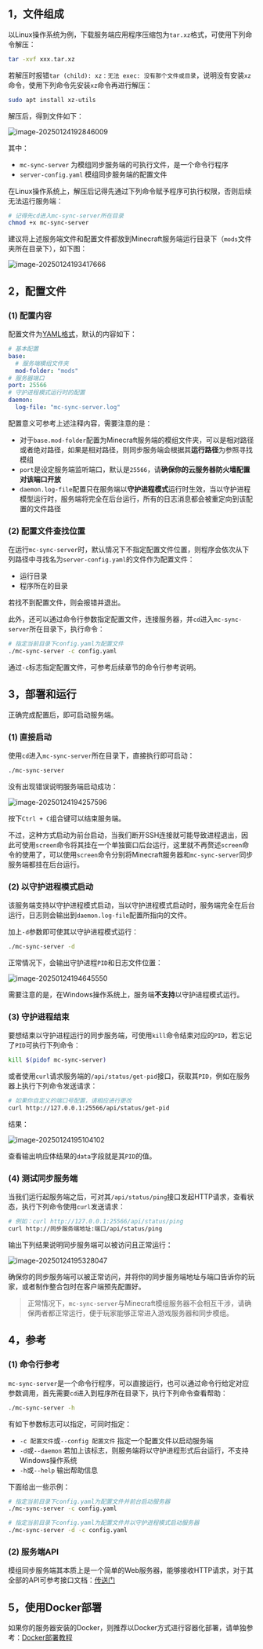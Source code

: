 ## 1，文件组成

以Linux操作系统为例，下载服务端应用程序压缩包为`tar.xz`格式，可使用下列命令解压：

```bash
tar -xvf xxx.tar.xz
```

若解压时报错`tar (child): xz：无法 exec: 没有那个文件或目录`，说明没有安装`xz`命令，使用下列命令先安装`xz`命令再进行解压：

```bash
sudo apt install xz-utils
```

解压后，得到文件如下：

![image-20250124192846009](https://swsk33-note.oss-cn-shanghai.aliyuncs.com/image-20250124192846009.png)

其中：

- `mc-sync-server` 为模组同步服务端的可执行文件，是一个命令行程序
- `server-config.yaml` 模组同步服务端的配置文件

在Linux操作系统上，解压后记得先通过下列命令赋予程序可执行权限，否则后续无法运行服务端：

```bash
# 记得先cd进入mc-sync-server所在目录
chmod +x mc-sync-server
```

建议将上述服务端文件和配置文件都放到Minecraft服务端运行目录下（`mods`文件夹所在目录下），如下图：

![image-20250124193417666](https://swsk33-note.oss-cn-shanghai.aliyuncs.com/image-20250124193417666.png)

## 2，配置文件

### (1) 配置内容

配置文件为[YAML格式](https://www.runoob.com/w3cnote/yaml-intro.html)，默认的内容如下：

```yaml
# 基本配置
base:
  # 服务端模组文件夹
  mod-folder: "mods"
# 服务器端口
port: 25566
# 守护进程模式运行时的配置
daemon:
  log-file: "mc-sync-server.log"
```

配置意义可参考上述注释内容，需要注意的是：

- 对于`base.mod-folder`配置为Minecraft服务端的模组文件夹，可以是相对路径或者绝对路径，如果是相对路径，则同步服务端会根据其**运行路径**为参照寻找模组
- `port`是设定服务端监听端口，默认是`25566`，请**确保你的云服务器防火墙配置对该端口开放**
- `daemon.log-file`配置只在服务端以**守护进程模式**运行时生效，当以守护进程模型运行时，服务端将完全在后台运行，所有的日志消息都会被重定向到该配置的文件路径

### (2) 配置文件查找位置

在运行`mc-sync-server`时，默认情况下不指定配置文件位置，则程序会依次从下列路径中寻找名为`server-config.yaml`的文件作为配置文件：

- 运行目录
- 程序所在的目录

若找不到配置文件，则会报错并退出。

此外，还可以通过命令行参数指定配置文件，连接服务器，并`cd`进入`mc-sync-server`所在目录下，执行命令：

```bash
# 指定当前目录下config.yaml为配置文件
./mc-sync-server -c config.yaml
```

通过`-c`标志指定配置文件，可参考后续章节的命令行参考说明。

## 3，部署和运行

正确完成配置后，即可启动服务端。

### (1) 直接启动

使用`cd`进入`mc-sync-server`所在目录下，直接执行即可启动：

```bash
./mc-sync-server
```

没有出现错误说明服务端启动成功：

![image-20250124194257596](https://swsk33-note.oss-cn-shanghai.aliyuncs.com/image-20250124194257596.png)

按下`Ctrl + C`组合键可以结束服务端。

不过，这种方式启动为前台启动，当我们断开SSH连接就可能导致进程退出，因此可使用`screen`命令将其挂在一个单独窗口后台运行，这里就不再赘述`screen`命令的使用了，可以使用`screen`命令分别将Minecraft服务器和`mc-sync-server`同步服务端都挂在后台运行。

### (2) 以守护进程模式启动

该服务端支持以守护进程模式启动，当以守护进程模式启动时，服务端完全在后台运行，日志则会输出到`daemon.log-file`配置所指向的文件。

加上`-d`参数即可使其以守护进程模式运行：

```bash
./mc-sync-server -d
```

正常情况下，会输出守护进程`PID`和日志文件位置：

![image-20250124194645550](https://swsk33-note.oss-cn-shanghai.aliyuncs.com/image-20250124194645550.png)

需要注意的是，在Windows操作系统上，服务端**不支持**以守护进程模式运行。

### (3) 守护进程结束

要想结束以守护进程运行的同步服务端，可使用`kill`命令结束对应的`PID`，若忘记了`PID`可执行下列命令：

```bash
kill $(pidof mc-sync-server)
```

或者使用`curl`请求服务端的`/api/status/get-pid`接口，获取其`PID`，例如在服务器上执行下列命令发送请求：

```bash
# 如果你自定义的端口号配置，请相应进行更改
curl http://127.0.0.1:25566/api/status/get-pid
```

结果：

![image-20250124195104102](https://swsk33-note.oss-cn-shanghai.aliyuncs.com/image-20250124195104102.png)

查看输出响应体结果的`data`字段就是其`PID`的值。

### (4) 测试同步服务端

当我们运行起服务端之后，可对其`/api/status/ping`接口发起HTTP请求，查看状态，执行下列命令使用`curl`发送请求：

```bash
# 例如：curl http://127.0.0.1:25566/api/status/ping
curl http://同步服务端地址:端口/api/status/ping
```

输出下列结果说明同步服务端可以被访问且正常运行：

![image-20250124195328047](https://swsk33-note.oss-cn-shanghai.aliyuncs.com/image-20250124195328047.png)

确保你的同步服务端可以被正常访问，并将你的同步服务端地址与端口告诉你的玩家，或者制作整合包时在客户端预先配置好。

> 正常情况下，`mc-sync-server`与Minecraft模组服务器不会相互干涉，请确保两者都正常运行，便于玩家能够正常进入游戏服务器和同步模组。

## 4，参考

### (1) 命令行参考

`mc-sync-server`是一个命令行程序，可以直接运行，也可以通过命令行给定对应参数调用，首先需要`cd`进入到程序所在目录下，执行下列命令查看帮助：

```bash
./mc-sync-server -h
```

有如下参数标志可以指定，可同时指定：

- `-c 配置文件`或`--config 配置文件` 指定一个配置文件以启动服务端
- `-d`或`--daemon` 若加上该标志，则服务端将以守护进程形式后台运行，不支持Windows操作系统
- `-h`或`--help` 输出帮助信息

下面给出一些示例：

```bash
# 指定当前目录下config.yaml为配置文件并前台启动服务器
./mc-sync-server -c config.yaml

# 指定当前目录下config.yaml为配置文件并以守护进程模式启动服务器
./mc-sync-server -d -c config.yaml
```

### (2) 服务端API

模组同步服务端其本质上是一个简单的Web服务器，能够接收HTTP请求，对于其全部的API可参考接口文档：[传送门](https://apifox.com/apidoc/shared-51159fe2-fb2c-496b-8904-55d989ba05dc)

## 5，使用Docker部署

如果你的服务器安装的Docker，则推荐以Docker方式进行容器化部署，请单独参考：[Docker部署教程](./服务端Docker部署说明.md)